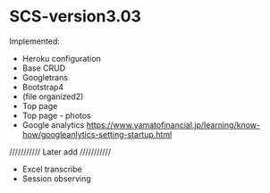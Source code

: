 # SCS-version3.03   

Implemented:  
+ Heroku configuration  
+ Base CRUD  
+ Googletrans  
+ Bootstrap4
+ (file organized2)
+ Top page
+ Top page - photos
+ Google analytics https://www.yamatofinancial.jp/learning/know-how/googleanlytics-setting-startup.html


///////////
Later add
///////////
- Excel transcribe
- Session observing